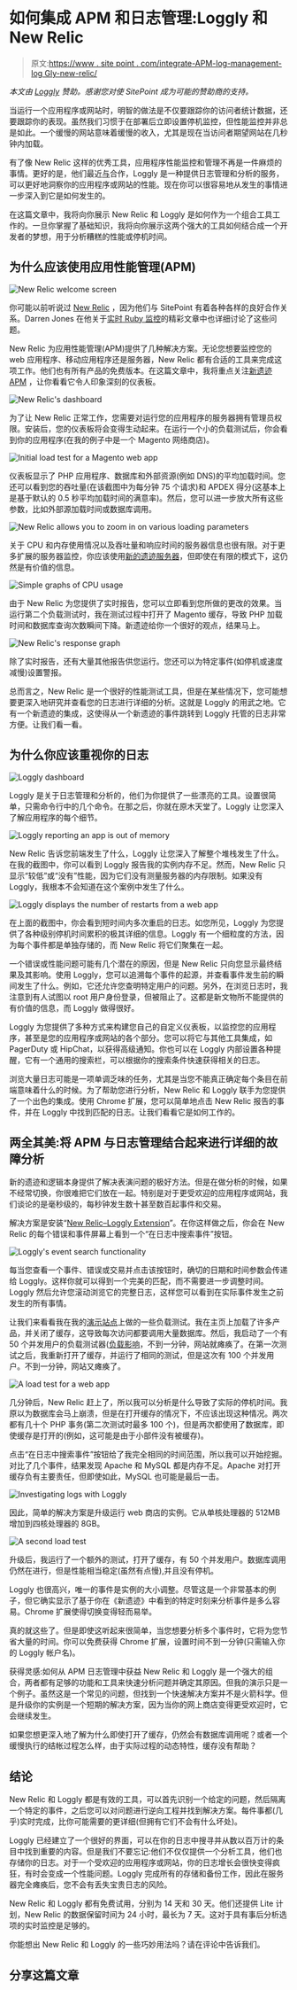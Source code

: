 # 如何集成 APM 和日志管理:Loggly 和 New Relic

> 原文:[https://www . site point . com/integrate-APM-log-management-log Gly-new-relic/](https://www.sitepoint.com/integrate-apm-log-management-loggly-new-relic/)

*本文由 [Loggly](https://www.loggly.com/) 赞助。感谢您对使 SitePoint 成为可能的赞助商的支持。*

当运行一个应用程序或网站时，明智的做法是不仅要跟踪你的访问者统计数据，还要跟踪你的表现。虽然我们习惯于在部署后立即设置停机监控，但性能监控并非总是如此。一个缓慢的网站意味着缓慢的收入，尤其是现在当访问者期望网站在几秒钟内加载。

有了像 New Relic 这样的优秀工具，应用程序性能监控和管理不再是一件麻烦的事情。更好的是，他们最近[与](http://blog.newrelic.com/2014/04/15/logglys-new-relic-extension/)合作，Loggly 是一种提供日志管理和分析的服务，可以更好地洞察你的应用程序或网站的性能。现在你可以很容易地从发生的事情进一步深入到它是如何发生的。

在这篇文章中，我将向你展示 New Relic 和 Loggly 是如何作为一个组合工具工作的。一旦你掌握了基础知识，我将向你展示这两个强大的工具如何结合成一个开发者的梦想，用于分析糟糕的性能或停机时间。

## 为什么应该使用应用性能管理(APM)

![New Relic welcome screen](../Images/4024c52ddc3dc2979b30328496c972f2.png)

你可能以前听说过 [New Relic](http://www.newrelic.com/) ，因为他们与 SitePoint 有着各种各样的良好合作关系。Darren Jones 在他关于[实时 Ruby 监控](https://www.sitepoint.com/new-relic-realtime-ruby-monitoring/)的精彩文章中也详细讨论了这些问题。

New Relic 为应用性能管理(APM)提供了几种解决方案。无论您想要监控您的 web 应用程序、移动应用程序还是服务器，New Relic 都有合适的工具来完成这项工作。他们也有所有产品的免费版本。在这篇文章中，我将重点关注[新遗迹 APM](http://newrelic.com/application-monitoring) ，让你看看它令人印象深刻的仪表板。

![New Relic's dashboard](../Images/d7ef60547ec7d4d30105313ae844b36c.png)

为了让 New Relic 正常工作，您需要对运行您的应用程序的服务器拥有管理员权限。安装后，您的仪表板将会变得生动起来。在运行一个小的负载测试后，你会看到你的应用程序(在我的例子中是一个 Magento 网络商店)。

![Initial load test for a Magento web app](../Images/cd97515569dd183fe0a0bc9eda8b85b0.png)

仪表板显示了 PHP 应用程序、数据库和外部资源(例如 DNS)的平均加载时间。您还可以看到您的吞吐量(在该截图中为每分钟 75 个请求)和 APDEX 得分(这基本上是基于默认的 0.5 秒平均加载时间的满意率)。然后，您可以进一步放大所有这些参数，比如外部源加载时间或数据库调用。

![New Relic allows you to zoom in on various loading parameters](../Images/e93df6d7f9fbf63f6b4f5dbe059cc704.png)

关于 CPU 和内存使用情况以及吞吐量和响应时间的服务器信息也很有限。对于更多扩展的服务器监控，你应该使用[新的遗迹服务器](http://newrelic.com/server-monitoring)，但即使在有限的模式下，这仍然是有价值的信息。

![Simple graphs of CPU usage](../Images/56f40834f7292a1ebf38f92c66988e26.png)

由于 New Relic 为您提供了实时报告，您可以立即看到您所做的更改的效果。当运行第二个负载测试时，我在测试过程中打开了 Magento 缓存，导致 PHP 加载时间和数据库查询次数瞬间下降。新遗迹给你一个很好的观点，结果马上。

![New Relic's response graph](../Images/4208301c66797fed25f2915d4f3f857b.png)

除了实时报告，还有大量其他报告供您运行。您还可以为特定事件(如停机或速度减慢)设置警报。

总而言之，New Relic 是一个很好的性能测试工具，但是在某些情况下，您可能想要更深入地研究并查看您的日志进行详细的分析。这就是 Loggly 的用武之地。它有一个新遗迹的集成，这使得从一个新遗迹的事件跳转到 Loggly 托管的日志非常方便。让我们看一看。

## 为什么你应该重视你的日志

![Loggly dashboard](../Images/dc33f6782ae26c37ffbbfb79fc7d8bc8.png)

Loggly 是关于日志管理和分析的，他们为你提供了一些漂亮的工具。设置很简单，只需命令行中的几个命令。在那之后，你就在原木天堂了。Loggly 让您深入了解应用程序的每个细节。

![Loggly reporting an app is out of memory](../Images/d62187db3defd6b97e10e88803593dcd.png)

New Relic 告诉您前端发生了什么，Loggly 让您深入了解整个堆栈发生了什么。在我的截图中，你可以看到 Loggly 报告我的实例内存不足。然而，New Relic 只显示“较低”或“没有”性能，因为它们没有测量服务器的内存限制。如果没有 Loggly，我根本不会知道在这个案例中发生了什么。

![Loggly displays the number of restarts from a web app](../Images/8852e8aaaec5a7b6f13bdb92a1c978b0.png)

在上面的截图中，你会看到短时间内多次重启的日志。如您所见，Loggly 为您提供了各种级别停机时间累积的极其详细的信息。Loggly 有一个细粒度的方法，因为每个事件都是单独存储的，而 New Relic 将它们聚集在一起。

一个错误或性能问题可能有几个潜在的原因，但是 New Relic 只向您显示最终结果及其影响。使用 Loggly，您可以追溯每个事件的起源，并查看事件发生前的瞬间发生了什么。例如，它还允许您查明特定用户的问题。另外，在浏览日志时，我注意到有人试图以 root 用户身份登录，但被阻止了。这都是新文物所不能提供的有价值的信息，而 Loggly 做得很好。

Loggly 为您提供了多种方式来构建您自己的自定义仪表板，以监控您的应用程序，甚至是您的应用程序或网站的各个部分。您可以将它与其他工具集成，如 PagerDuty 或 HipChat，以获得高级通知。你也可以在 Loggly 内部设置各种提醒，它有一个通用的搜索栏，可以根据你的搜索条件快速获得相关的日志。

浏览大量日志可能是一项单调乏味的任务，尤其是当您不能真正确定每个条目在前端意味着什么的时候。为了帮助您进行分析，New Relic 和 Loggly 联手为您提供了一个出色的集成。使用 Chrome 扩展，您可以简单地点击 New Relic 报告的事件，并在 Loggly 中找到匹配的日志。让我们看看它是如何工作的。

## 两全其美:将 APM 与日志管理结合起来进行详细的故障分析

新的遗迹和逻辑本身提供了解决表演问题的极好方法。但是在做分析的时候，如果不经常切换，你很难把它们放在一起。特别是对于更受欢迎的应用程序或网站，我们谈论的是毫秒级的，每秒钟发生数十甚至数百起事件和交易。

解决方案是安装“[New Relic–Loggly Extension](https://chrome.google.com/webstore/detail/new-relic-loggly-extensio/locgdocadipenhijhbfcfaegbfhgdbbi)”。在你这样做之后，你会在 New Relic 的每个错误和事件屏幕上看到一个“在日志中搜索事件”按钮。

![Loggly's event search functionality](../Images/8860baa5eb432b632d12a7eea461fc35.png)

每当您查看一个事件、错误或交易并点击该按钮时，确切的日期和时间参数会传递给 Loggly。这样你就可以得到一个完美的匹配，而不需要进一步调整时间。Loggly 然后允许您滚动浏览它的完整日志，这样您可以看到在实际事件发生之前发生的所有事情。

让我们来看看我在我的[演示站点](http://www.warmovies.guru/)上做的一些负载测试。我在主页上加载了许多产品，并关闭了缓存，这导致每次访问都要调用大量数据库。然后，我启动了一个有 50 个并发用户的负载测试器([负载影响](http://www.loadimpact.com/)，不到一分钟，网站就瘫痪了。在第一次测试之后，我重新打开了缓存，并运行了相同的测试，但是这次有 100 个并发用户。不到一分钟，网站又瘫痪了。

![A load test for a web app](../Images/93e8762d4a03aa0e16cc654b8a3a0e0a.png)

几分钟后，New Relic 赶上了，所以我可以分析是什么导致了实际的停机时间。我原以为数据库会马上崩溃，但是在打开缓存的情况下，不应该出现这种情况。两次都有几十个 PHP 事务(第二次测试时最多 100 个)，但是两次都使用了数据库，即使缓存是打开的(例如，这可能是由于小部件没有被缓存)。

点击“在日志中搜索事件”按钮给了我完全相同的时间范围，所以我可以开始挖掘。对比了几个事件，结果发现 Apache 和 MySQL 都是内存不足。Apache 对打开缓存负有主要责任，但即使如此，MySQL 也可能是最后一击。

![Investigating logs with Loggly](../Images/29aa50e50d138eea99ef46eae96ee151.png)

因此，简单的解决方案是升级运行 web 商店的实例。它从单核处理器的 512MB 增加到四核处理器的 8GB。

![A second load test](../Images/abb8eaba89dc175028527792e1144cb8.png)

升级后，我运行了一个额外的测试，打开了缓存，有 50 个并发用户。数据库调用仍然在进行，但是性能相当稳定(虽然有点慢),并且没有停机。

Loggly 也很高兴，唯一的事件是实例的大小调整。尽管这是一个非常基本的例子，但它确实显示了基于你在《新遗迹》中看到的特定时刻来分析事件是多么容易。Chrome 扩展使得切换变得轻而易举。

真的就这些了。但是即使这听起来很简单，当您想要分析多个事件时，它将为您节省大量的时间。你可以免费获得 Chrome 扩展，设置时间不到一分钟(只需输入你的 Loggly 帐户名)。

获得灵感:如何从 APM 日志管理中获益
New Relic 和 Loggly 是一个强大的组合，两者都有足够的功能和工具来快速分析问题并确定其原因。但我的演示只是一个例子。虽然这是一个常见的问题，但找到一个快速解决方案并不是火箭科学。但是升级你的实例是一个短期的解决方案，因为当你的网上商店变得更受欢迎时，它会继续发生。

如果您想更深入地了解为什么即使打开了缓存，仍然会有数据库调用呢？或者一个缓慢执行的结帐过程怎么样，由于实际过程的动态特性，缓存没有帮助？

## 结论

New Relic 和 Loggly 都是有效的工具，可以首先识别一个给定的问题，然后隔离一个特定的事件，之后您可以对问题进行逆向工程并找到解决方案。每件事都(几乎)实时完成，比你可能需要的更详细(但拥有它们不会有什么坏处)。

Loggly 已经建立了一个很好的界面，可以在你的日志中搜寻并从数以百万计的条目中找到重要的内容。但是我们不要忘记:他们不仅仅提供一个分析工具，他们也存储你的日志。对于一个受欢迎的应用程序或网站，你的日志增长会很快变得疯狂，有时会变成一个性能问题。Loggly 完成所有的存储和备份工作，因此在服务器完全瘫痪后，您不会有丢失宝贵日志的风险。

New Relic 和 Loggly 都有免费试用，分别为 14 天和 30 天。他们还提供 Lite 计划，New Relic 的数据保留时间为 24 小时，最长为 7 天。这对于具有事后分析选项的实时监控是足够的。

你能想出 New Relic 和 Loggly 的一些巧妙用法吗？请在评论中告诉我们。

## 分享这篇文章